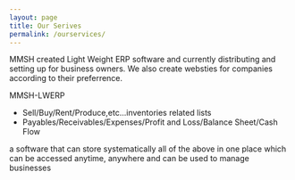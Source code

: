 ```yaml
---
layout: page
title: Our Serives
permalink: /ourservices/
---
```


MMSH created Light Weight ERP software and currently distributing and setting up for business owners.
    We also create websties for companies according to their preferrence.

MMSH-LWERP

- Sell/Buy/Rent/Produce,etc...inventories related lists
- Payables/Receivables/Expenses/Profit and Loss/Balance Sheet/Cash Flow

a software that can store systematically all of the above in one place which can be accessed anytime, anywhere and can be used to manage businesses

